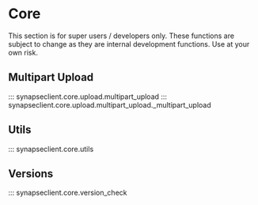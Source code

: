 # Core

This section is for super users / developers only.
These functions are subject to change as they are internal development
functions.  Use at your own risk.

## Multipart Upload

::: synapseclient.core.upload.multipart_upload
::: synapseclient.core.upload.multipart_upload._multipart_upload


## Utils

::: synapseclient.core.utils


## Versions
::: synapseclient.core.version_check
